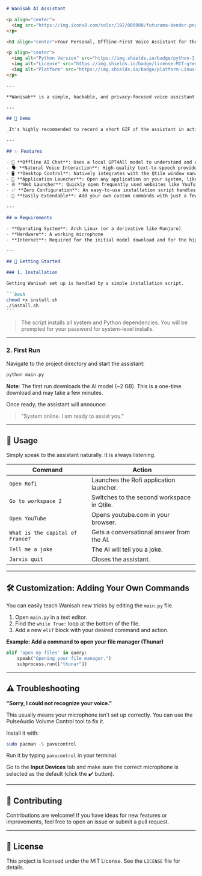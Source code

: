 ````markdown
# Wanisah AI Assistant

<p align="center">
  <img src="https://img.icons8.com/color/192/000000/futurama-bender.png" alt="Wanisah Logo">
</p>

<h3 align="center">Your Personal, Offline-First Voice Assistant for the Linux Desktop</h3>

<p align="center">
  <img alt="Python Version" src="https://img.shields.io/badge/python-3.9%2B-blue.svg">
  <img alt="License" src="https://img.shields.io/badge/license-MIT-green.svg">
  <img alt="Platform" src="https://img.shields.io/badge/platform-Linux-lightgrey.svg">
</p>

---

**Wanisah** is a simple, hackable, and privacy-focused voice assistant designed to run completely on your local machine. Control your desktop, open apps, and get answers to your questions — all without your data ever leaving your computer.

---

## 🎥 Demo

_It's highly recommended to record a short GIF of the assistant in action and place it here._

---

## ✨ Features

- 🧠 **Offline AI Chat**: Uses a local GPT4All model to understand and respond to conversational queries. No internet required for the AI brain.
- 🗣️ **Natural Voice Interaction**: High-quality text-to-speech provided by Google for a more natural-sounding voice.
- 🖥️ **Desktop Control**: Natively integrates with the Qtile window manager to perform actions like switching workspaces.
- 🚀 **Application Launcher**: Open any application on your system, like Rofi or your terminal, with a simple voice command.
- 🌐 **Web Launcher**: Quickly open frequently used websites like YouTube or Google.
- ✅ **Zero Configuration**: An easy-to-use installation script handles all dependencies for you.
- 🔧 **Easily Extendable**: Add your own custom commands with just a few lines of Python.

---

## ⚙️ Requirements

- **Operating System**: Arch Linux (or a derivative like Manjaro)
- **Hardware**: A working microphone
- **Internet**: Required for the initial model download and for the high-quality voice, but the core AI is offline

---

## 🚀 Getting Started

### 1. Installation

Getting Wanisah set up is handled by a simple installation script.

```bash
chmod +x install.sh
./install.sh
```
````

> The script installs all system and Python dependencies. You will be prompted for your password for system-level installs.

---

### 2. First Run

Navigate to the project directory and start the assistant:

```bash
python main.py
```

**Note**: The first run downloads the AI model (~2 GB). This is a one-time download and may take a few minutes.

Once ready, the assistant will announce:

> "System online. I am ready to assist you."

---

## 🎤 Usage

Simply speak to the assistant naturally. It is always listening.

| Command                          | Action                                     |
| -------------------------------- | ------------------------------------------ |
| `Open Rofi`                      | Launches the Rofi application launcher.    |
| `Go to workspace 2`              | Switches to the second workspace in Qtile. |
| `Open YouTube`                   | Opens youtube.com in your browser.         |
| `What is the capital of France?` | Gets a conversational answer from the AI.  |
| `Tell me a joke`                 | The AI will tell you a joke.               |
| `Jarvis quit`                    | Closes the assistant.                      |

---

## 🛠️ Customization: Adding Your Own Commands

You can easily teach Wanisah new tricks by editing the `main.py` file.

1. Open `main.py` in a text editor.
2. Find the `while True:` loop at the bottom of the file.
3. Add a new `elif` block with your desired command and action.

**Example: Add a command to open your file manager (Thunar)**

```python
elif 'open my files' in query:
    speak("Opening your file manager.")
    subprocess.run(["thunar"])
```

---

## ⚠️ Troubleshooting

**"Sorry, I could not recognize your voice."**

This usually means your microphone isn't set up correctly. You can use the PulseAudio Volume Control tool to fix it.

Install it with:

```bash
sudo pacman -S pavucontrol
```

Run it by typing `pavucontrol` in your terminal.

Go to the **Input Devices** tab and make sure the correct microphone is selected as the default (click the ✔️ button).

---

## 🤝 Contributing

Contributions are welcome! If you have ideas for new features or improvements, feel free to open an issue or submit a pull request.

---

## 📜 License

This project is licensed under the MIT License. See the `LICENSE` file for details.

```

```
